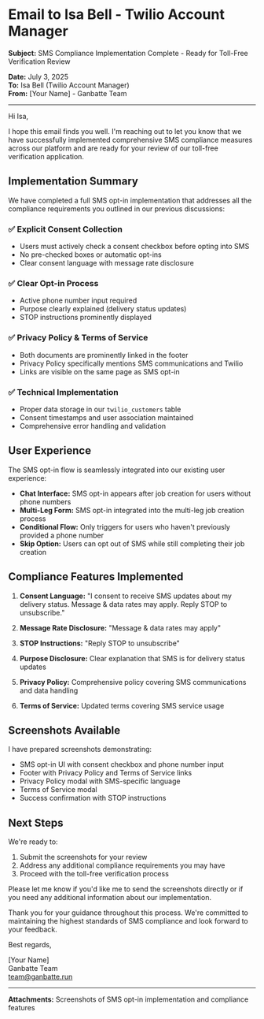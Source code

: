 # Email to Isa Bell - Twilio Account Manager

**Subject:** SMS Compliance Implementation Complete - Ready for Toll-Free Verification Review

**Date:** July 3, 2025  
**To:** Isa Bell (Twilio Account Manager)  
**From:** [Your Name] - Ganbatte Team

---

Hi Isa,

I hope this email finds you well. I'm reaching out to let you know that we have successfully implemented comprehensive SMS compliance measures across our platform and are ready for your review of our toll-free verification application.

## Implementation Summary

We have completed a full SMS opt-in implementation that addresses all the compliance requirements you outlined in our previous discussions:

### ✅ **Explicit Consent Collection**
- Users must actively check a consent checkbox before opting into SMS
- No pre-checked boxes or automatic opt-ins
- Clear consent language with message rate disclosure

### ✅ **Clear Opt-in Process**
- Active phone number input required
- Purpose clearly explained (delivery status updates)
- STOP instructions prominently displayed

### ✅ **Privacy Policy & Terms of Service**
- Both documents are prominently linked in the footer
- Privacy Policy specifically mentions SMS communications and Twilio
- Links are visible on the same page as SMS opt-in

### ✅ **Technical Implementation**
- Proper data storage in our `twilio_customers` table
- Consent timestamps and user association maintained
- Comprehensive error handling and validation

## User Experience

The SMS opt-in flow is seamlessly integrated into our existing user experience:

- **Chat Interface:** SMS opt-in appears after job creation for users without phone numbers
- **Multi-Leg Form:** SMS opt-in integrated into the multi-leg job creation process
- **Conditional Flow:** Only triggers for users who haven't previously provided a phone number
- **Skip Option:** Users can opt out of SMS while still completing their job creation

## Compliance Features Implemented

1. **Consent Language:** "I consent to receive SMS updates about my delivery status. Message & data rates may apply. Reply STOP to unsubscribe."

2. **Message Rate Disclosure:** "Message & data rates may apply"

3. **STOP Instructions:** "Reply STOP to unsubscribe"

4. **Purpose Disclosure:** Clear explanation that SMS is for delivery status updates

5. **Privacy Policy:** Comprehensive policy covering SMS communications and data handling

6. **Terms of Service:** Updated terms covering SMS service usage

## Screenshots Available

I have prepared screenshots demonstrating:
- SMS opt-in UI with consent checkbox and phone number input
- Footer with Privacy Policy and Terms of Service links
- Privacy Policy modal with SMS-specific language
- Terms of Service modal
- Success confirmation with STOP instructions

## Next Steps

We're ready to:
1. Submit the screenshots for your review
2. Address any additional compliance requirements you may have
3. Proceed with the toll-free verification process

Please let me know if you'd like me to send the screenshots directly or if you need any additional information about our implementation.

Thank you for your guidance throughout this process. We're committed to maintaining the highest standards of SMS compliance and look forward to your feedback.

Best regards,

[Your Name]  
Ganbatte Team  
team@ganbatte.run

---

**Attachments:** Screenshots of SMS opt-in implementation and compliance features 